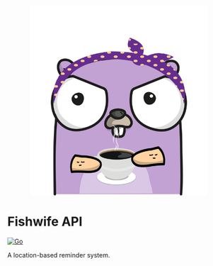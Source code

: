<p align="center">
    <img src="./logo.png" alt="Fishwife" width="400px" />
</p>

# Fishwife API

[![Go](https://github.com/claudemuller/fishwife-api/actions/workflows/go.yml/badge.svg)](https://github.com/claudemuller/fishwife-api/actions/workflows/go.yml)

A location-based reminder system.
